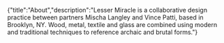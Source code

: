 {"title":"About","description":"Lesser Miracle is a collaborative design practice between partners Mischa Langley and Vince Patti, based in Brooklyn, NY. Wood, metal, textile and glass are combined using modern and traditional techniques to reference archaic and brutal forms."}